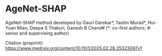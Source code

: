 # AgeNet-SHAP
AgeNet-SHAP method developed by Gauri Darekar*, Taslim Murad*, Hui-Yuan Miao, Deepa S Thakuri, Ganesh B Chand# 
(*: co-first authors; #: senior and supervising author)

Citation (preprint): https://www.medrxiv.org/content/10.1101/2025.02.28.25323097v1
